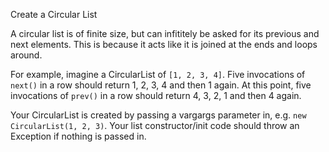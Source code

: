 Create a Circular List

A circular list is of finite size, but can infititely be asked for its previous and next elements. This is because it acts like it is joined at the ends and loops around.

For example, imagine a CircularList of `[1, 2, 3, 4]`. Five invocations of `next()` in a row should return 1, 2, 3, 4 and then 1 again. At this point, five invocations of `prev()` in a row should return 4, 3, 2, 1 and then 4 again.

Your CircularList is created by passing a vargargs parameter in, e.g. `new CircularList(1, 2, 3)`. Your list constructor/init code should throw an Exception if nothing is passed in.


